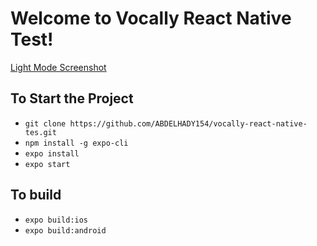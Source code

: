 ﻿# Welcome to Vocally React Native Test!

[Light Mode Screenshot](https://photos.app.goo.gl/DBpV9gMHKtTNSKCH7)

## To Start the Project

 - `git clone https://github.com/ABDELHADY154/vocally-react-native-tes.git`
 - `npm install -g expo-cli`
 - `expo install`
 - `expo start`
## To build
 - `expo build:ios`
 - `expo build:android`

